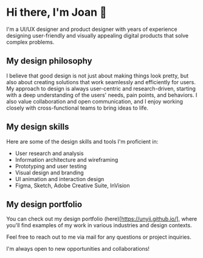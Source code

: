 # Hi there, I'm Joan 👋
I'm a UI/UX designer and product designer with years of experience designing user-friendly and visually appealing digital products that solve complex problems.

## My design philosophy
I believe that good design is not just about making things look pretty, but also about creating solutions that work seamlessly and efficiently for users. My approach to design is always user-centric and research-driven, starting with a deep understanding of the users' needs, pain points, and behaviors. I also value collaboration and open communication, and I enjoy working closely with cross-functional teams to bring ideas to life.

## My design skills
Here are some of the design skills and tools I'm proficient in:

- User research and analysis
- Information architecture and wireframing
- Prototyping and user testing
- Visual design and branding
- UI animation and interaction design
- Figma, Sketch, Adobe Creative Suite, InVision

## My design portfolio
You can check out my design portfolio (here)[https://unyii.github.io/], where you'll find examples of my work in various industries and design contexts. 

Feel free to reach out to me via mail for any questions or project inquiries. 

I'm always open to new opportunities and collaborations!

